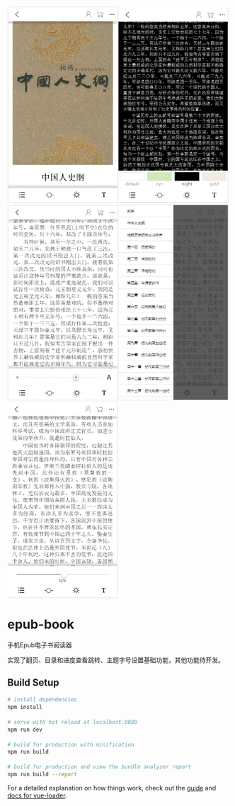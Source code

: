<img src="https://raw.githubusercontent.com/kchsw/Hello-Github/master/image/ep-001.JPG" width="250"><img src="https://raw.githubusercontent.com/kchsw/Hello-Github/master/image/ep-002.JPG" width="250"><img src="https://raw.githubusercontent.com/kchsw/Hello-Github/master/image/ep-003.JPG" width="250"><img src="https://raw.githubusercontent.com/kchsw/Hello-Github/master/image/ep-004.JPG" width="250"><img src="https://raw.githubusercontent.com/kchsw/Hello-Github/master/image/ep-005.JPG" width="250">
# epub-book
 手机Epub电子书阅读器
  
 实现了翻页、目录和进度查看跳转、主题字号设置基础功能，其他功能待开发。


## Build Setup

``` bash
# install dependencies
npm install

# serve with hot reload at localhost:8080
npm run dev

# build for production with minification
npm run build

# build for production and view the bundle analyzer report
npm run build --report
```

For a detailed explanation on how things work, check out the [guide](http://vuejs-templates.github.io/webpack/) and [docs for vue-loader](http://vuejs.github.io/vue-loader).
